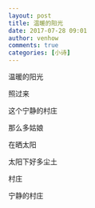 ```yaml
---
layout: post
title: 温暖的阳光
date: 2017-07-28 09:01
author: venhow
comments: true
categories: [小诗]
---
```

温暖的阳光

照过来

这个宁静的村庄

那么多姑娘

在晒太阳

太阳下好多尘土

村庄

宁静的村庄
